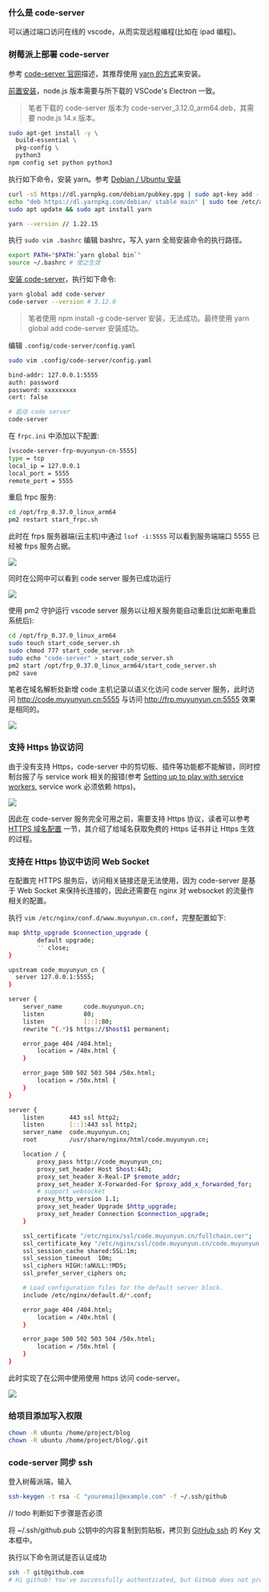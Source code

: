 <!--
abbrlink: n45adwng
title: 基于树莓派部署 code-server
-->

### 什么是 code-server

可以通过端口访问在线的 vscode，从而实现远程编程(比如在 ipad 编程)。

### 树莓派上部署 code-server

参考 [code-server 官网](https://coder.com/docs/code-server/latest/install#raspberry-pi)描述，其推荐使用 [yarn 的方式](https://coder.com/docs/code-server/latest/install#yarn-npm)来安装。

[前置安装](https://github.com/cdr/code-server/blob/main/docs/npm.md)，node.js 版本需要与所下载的 VSCode's Electron 一致。

> 笔者下载的 code-server 版本为 code-server_3.12.0_arm64.deb，其需要 node.js 14.x 版本。

```bash
sudo apt-get install -y \
  build-essential \
  pkg-config \
  python3
npm config set python python3
```

执行如下命令，安装 yarn。参考 [Debian / Ubuntu 安装](https://yarn.bootcss.com/docs/install/#debian-stable)

```bash
curl -sS https://dl.yarnpkg.com/debian/pubkey.gpg | sudo apt-key add -
echo "deb https://dl.yarnpkg.com/debian/ stable main" | sudo tee /etc/apt/sources.list.d/yarn.list
sudo apt update && sudo apt install yarn

yarn --version // 1.22.15
```

执行 `sudo vim .bashrc` 编辑 bashrc，写入 yarn 全局安装命令的执行路径。

```bash
export PATH="$PATH:`yarn global bin`"
source ~/.bashrc # 使之生效
```

[安装 code-server](https://coder.com/docs/code-server/latest/npm#installing)，执行如下命令:

```bash
yarn global add code-server
code-server --version # 3.12.0
```

> 笔者使用 npm install -g code-server 安装，无法成功。最终使用 yarn global add code-server 安装成功。

编辑 `.config/code-server/config.yaml`

```bash
sudo vim .config/code-server/config.yaml
```

```bash
bind-addr: 127.0.0.1:5555
auth: password
password: xxxxxxxxx
cert: false
```

```bash
# 启动 code server
code-server
```

在 `frpc.ini` 中添加以下配置:

```bash
[vscode-server-frp-muyunyun-cn-5555]
type = tcp
local_ip = 127.0.0.1
local_port = 5555
remote_port = 5555
```

重启 frpc 服务:

```bash
cd /opt/frp_0.37.0_linux_arm64
pm2 restart start_frpc.sh
```

此时在 frps 服务器端(云主机)中通过 `lsof -i:5555` 可以看到服务端端口 5555 已经被 frps 服务占据。

![](http://with.muyunyun.cn/c4987da142cbc4b261b6b333df5d490b.jpg)

同时在公网中可以看到 code server 服务已成功运行

![](http://with.muyunyun.cn/9f5f9fa5cd5c1510695ca492e939c255.jpg)

使用 pm2 守护运行 vscode server 服务以让相关服务能自动重启(比如断电重启系统后):

```bash
cd /opt/frp_0.37.0_linux_arm64
sudo touch start_code_server.sh
sudo chmod 777 start_code_server.sh
sudo echo "code-server" > start_code_server.sh
pm2 start /opt/frp_0.37.0_linux_arm64/start_code_server.sh
pm2 save
```

笔者在域名解析处新增 code 主机记录以语义化访问 code server 服务，此时访问 http://code.muyunyun.cn:5555 与访问 http://frp.muyunyun.cn:5555 效果是相同的。

![](http://with.muyunyun.cn/b0afbe6f729762ce8e50a00624c3e11a.jpg-400)

### 支持 Https 协议访问

由于没有支持 Https，code-server 中的剪切板、插件等功能都不能解锁，同时控制台报了与 service work 相关的报错(参考 [Setting up to play with service workers](https://developer.mozilla.org/en-US/docs/Web/API/Service_Worker_API/Using_Service_Workers#setting_up_to_play_with_service_workers), service work 必须依赖 https)。

![](http://with.muyunyun.cn/580bab3470fb6535fae23530db223a94.jpg-400)

因此在 code-server 服务完全可用之前，需要支持 Https 协议，读者可以参考 [HTTPS 域名配置](https://muyunyun.cn/blog/mx5pvgl1) 一节，其介绍了给域名获取免费的 Https 证书并让 Https 生效的过程。

### 支持在 Https 协议中访问 Web Socket

在配置完 HTTPS 服务后，访问相关链接还是无法使用，因为 code-server 是基于 Web Socket 来保持长连接的，因此还需要在 nginx 对 websocket 的流量作相关的配置。

执行 `vim /etc/nginx/conf.d/www.muyunyun.cn.conf`，完整配置如下:

```bash
map $http_upgrade $connection_upgrade {
        default upgrade;
        '' close;
}

upstream code_muyunyun_cn {
  server 127.0.0.1:5555;
}

server {
    server_name      code.muyunyun.cn;
    listen           80;
    listen           [::]:80;
    rewrite ^(.*)$ https://$host$1 permanent;

    error_page 404 /404.html;
        location = /40x.html {
    }

    error_page 500 502 503 504 /50x.html;
        location = /50x.html {
    }
}

server {
    listen       443 ssl http2;
    listen       [::]:443 ssl http2;
    server_name  code.muyunyun.cn;
    root         /usr/share/nginx/html/code.muyunyun.cn;

    location / {
        proxy_pass http://code_muyunyun_cn;
        proxy_set_header Host $host:443;
        proxy_set_header X-Real-IP $remote_addr;
        proxy_set_header X-Forwarded-For $proxy_add_x_forwarded_for;
        # support websocket
        proxy_http_version 1.1;
        proxy_set_header Upgrade $http_upgrade;
        proxy_set_header Connection $connection_upgrade;
    }

    ssl_certificate "/etc/nginx/ssl/code.muyunyun.cn/fullchain.cer";
    ssl_certificate_key "/etc/nginx/ssl/code.muyunyun.cn/code.muyunyun.cn.key";
    ssl_session_cache shared:SSL:1m;
    ssl_session_timeout  10m;
    ssl_ciphers HIGH:!aNULL:!MD5;
    ssl_prefer_server_ciphers on;

    # Load configuration files for the default server block.
    include /etc/nginx/default.d/*.conf;

    error_page 404 /404.html;
        location = /40x.html {
    }

    error_page 500 502 503 504 /50x.html;
        location = /50x.html {
    }
}
```

此时实现了在公网中使用使用 https 访问 code-server。

![](http://with.muyunyun.cn/c8b78a74fccd162ef97ecd2b53da09f4.jpg-400)

### 给项目添加写入权限

```bash
chown -R ubuntu /home/project/blog
chown -R ubuntu /home/project/blog/.git
```

### code-server 同步 ssh

登入树莓派端，输入

```bash
ssh-keygen -t rsa -C "youremail@example.com" -f ~/.ssh/github
```

// todo 判断如下步骤是否必须

将 ~/.ssh/github.pub 公钥中的内容复制到剪贴板，拷贝到 [GitHub ssh](https://github.com/settings/keys) 的 Key 文本框中。

执行以下命令测试是否认证成功

```bash
ssh -T git@github.com
# Hi github! You've successfully authenticated, but GitHub does not provide shell access.
```
